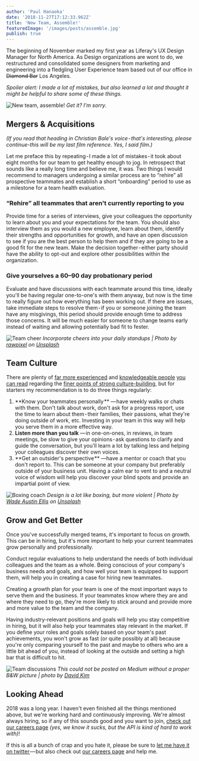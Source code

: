 ```yaml
---
author: 'Paul Hanaoka'
date: '2018-11-27T17:12:33.962Z'
title: 'New Team, Assemble!'
featuredImage: '/images/posts/assemble.jpg'
publish: true
---
```


The beginning of November marked my first year as Liferay's UX Design Manager for North America. As Design organizations are wont to do, we restructured and consolidated some designers from marketing and engineering into a fledgling User Experience team based out of our office in ~~Diamond Bar~~ Los Angeles.

_Spoiler alert: I made a lot of mistakes, but also learned a lot and thought it might be helpful to share some of these things._

![New team, assemble!](/images/posts/assemble.jpg)
_Get it? I’m sorry._

## Mergers & Acquisitions

_(If you read that heading in Christian Bale's voice - that's interesting, please continue-this will be my last film reference. Yes, I said film.)_

Let me preface this by repeating - I made a lot of mistakes - it took about eight months for our team to get healthy enough to jog. In retrospect that sounds like a really long time and believe me, it was.
Two things I would recommend to managers undergoing a similar process are to &ldquo;rehire&rdquo; all prospective teammates and establish a short &ldquo;onboarding&rdquo; period to use as a milestone for a team health evaluation.

### &ldquo;Rehire&rdquo; all teammates that aren't currently reporting to you

Provide time for a series of interviews, give your colleagues the opportunity to learn about you and your expectations for the team. You should also interview them as you would a new employee, learn about them, identify their strengths and opportunities for growth, and have an open discussion to see if you are the best person to help them and if they are going to be a good fit for the new team. Make the decision together - either party should have the ability to opt-out and explore other possibilities within the organization.

### Give yourselves a 60–90 day probationary period

Evaluate and have discussions with each teammate around this time, ideally you'll be having regular one-to-one's with them anyway, but now is the time to really figure out how everything has been working out. If there are issues, take immediate steps to resolve them - if you or someone joining the team have any misgivings, this period should provide enough time to address those concerns. It will be much easier for someone to change teams early instead of waiting and allowing potentially bad fit to fester.

![Team cheer](/images/posts/teamwork.jpg)
_Incorporate cheers into your daily standups | Photo by [rawpixel](https://unsplash.com/@rawpixel?utm_source=liferay&utm_medium=referral) on [Unsplash](https://unsplash.com?utm_source=liferay&utm_medium=referral)_

## Team Culture

There are plenty of [far more experienced](https://knowyourcompany.com/learn/) and [knowledgeable people](https://medium.com/@thinmatt/my-go-to-resources-for-helping-me-grow-as-a-designer-turned-people-manager-9ab966415af3) [you can read](https://www.franklincovey.com/the-7-habits.html) regarding the [finer points of strong culture-building](https://www.radicalcandor.com/blog/tag/tip/), but for starters my recommendation is to do three things regularly:

1. **Know your teammates personally ** &mdash; have weekly walks or chats with them. Don't talk about work, don't ask for a progress report, use the time to learn about them - their families, their passions, what they're doing outside of work, etc. Investing in your team in this way will help you serve them in a more effective way.
1. **Listen more than you talk** &mdash; in one-on-ones, in reviews, in team meetings, be slow to give your opinions - ask questions to clarify and guide the conversation, but you'll learn a lot by talking less and helping your colleagues discover their own voices.
1. **Get an outsider's perspective ** &mdash;have a mentor or coach that you don't report to. This can be someone at your company but preferably outside of your business unit. Having a calm ear to vent to and a neutral voice of wisdom will help you discover your blind spots and provide an impartial point of view.

![Boxing coach](/images/posts/boxing.jpg)
_Design is a lot like boxing, but more violent | Photo by [Wade Austin Ellis](https://unsplash.com/@wadeaustinellis?utm_source=liferay&utm_medium=referral) on [Unsplash](https://unsplash.com?utm_source=liferay&utm_medium=referral)_

## Grow and Get Better

Once you've successfully merged teams, it's important to focus on growth. This can be in hiring, but it's more important to help your current teammates grow personally and professionally.

Conduct regular evaluations to help understand the needs of both individual colleagues and the team as a whole. Being conscious of your company's business needs and goals, and how well your team is equipped to support them, will help you in creating a case for hiring new teammates.

Creating a growth plan for your team is one of the most important ways to serve them and the business. If your teammates know where they are and where they need to go, they're more likely to stick around and provide more and more value to the team and the company.

Having industry-relevant positions and goals will help you stay competitive in hiring, but it will also help your teammates stay relevant in the market. If you define your roles and goals solely based on your team's past achievements, you won't grow as fast (or quite possibly at all) because you're only comparing yourself to the past and maybe to others who are a little bit ahead of you, instead of looking at the outside and setting a high bar that is difficult to hit.

![Team discussions](/images/posts/casual-ux-na-team-discussion.jpg)
_This could not be posted on Medium without a proper B&W picture | photo by [David Kim](https://liferay.design/team/kim-david)_

## Looking Ahead

2018 was a long year. I haven't even finished all the things mentioned above, but we're working hard and continuously improving. We're almost always hiring, so if any of this sounds good and you want to join, [check out our careers page](https://liferay.com/careers) _(yes, we know it sucks, but the API is kind of hard to work with)_!

If this is all a bunch of crap and you hate it, please be sure to [let me have it on twitter ](https://twitter.com/plhnk)&mdash; but also check out [our careers page](https://liferay.com/careers) and help me.
